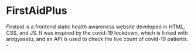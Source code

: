 # FirstAidPlus
Firstaid is a frontend static health awareness website developed in HTML, CSS, and JS. It was inspired by the covid-19 lockdown, which is linked with arogyasetu, and an API is used to check the live count of covid-19 patients. -
